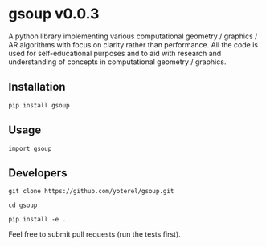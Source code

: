 # gsoup v0.0.3

A python library implementing various computational geometry / graphics / AR algorithms with focus on clarity rather than performance.
All the code is used for self-educational purposes and to aid with research and understanding of concepts in computational geometry / graphics.

## Installation
`pip install gsoup`

## Usage
`import gsoup`

## Developers
`git clone https://github.com/yoterel/gsoup.git`

`cd gsoup`

`pip install -e .`

Feel free to submit pull requests (run the tests first).
